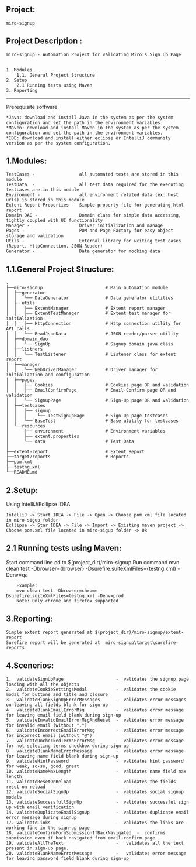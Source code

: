 Project: 
-----------------------
    miro-signup


Project Description :
-----------------------
    miro-signup - Automation Project for validating Miro's Sign Up Page
    
    
    1. Modules
		1.1. General Project Structure    
    2. Setup
		2.1 Running tests using Maven   
    3. Reporting
    
    

--------------------------------------------
Prerequisite software
   
    *Java: download and install Java in the system as per the system configuration and set the path in the environment variables.
    *Maven: download and install Maven in the system as per the system configuration and set the path in the environment variables.
    *IDE: download and install either eclipse or IntelliJ community version as per the system configuration.


1.Modules:
-----------------

    TestCases -                 all automated tests are stored in this module
    TestData  -                 all test data required for the executing testcases are in this module
    Environment -               all environment related data (ex: host urls) is stored in this module
    Extent Report Properties -  Simple property file for generating html report
	Domain DAO -                Domain class for simple data accessing, tightly coupled with UI functionality
	Manager -                   Driver initialization and manage
	Pages -                     POM and Page Factory for easy object storage and validation
	Utils -                     External library for writing test cases (Report, HttpConnection, JSON Reader)
	Generator -                 Data generator for mocking data
	
   
1.1.General Project Structure:
---------------------------------
    .
    ├──miro-signup                        # Main automation module
    │  ├──generator                       
    │  │   └── DataGenerator 			  # Data generator utilities
    │  ├──utils 
    │  │   ├── ExtentManager              # Extent report manager
    │  │   ├── ExtentTestManager          # Extent test manager for initialization               
    │  │   ├── HttpConnection             # Http connection utility for API calls
	│  │   └── ReadJsonData   			  # JSON reader/parser utility	
    │  ├──domain_dao 
	│  │   └── SignUp					  # Signup domain java class		
	│  ├──listners 
	│  │   └── TestListener				  # Listener class for extent report	
	│  ├──manager 
	│  │   └── WebDriverManager			  # Driver manager for initialization and configuration	
	│  ├──pages 
	│  │   ├── Cookies					  # Cookies page OR and validation	
    │  │   ├── EmailConfirmPage			  # Email-Confirm page OR and validation 
	│  │   └── SignupPage				  # Sign-Up page OR and validation 
    │  ├──testcases
	│  │   ├── signup	
	│  │   │    └── TestSignUpPage	      # Sign-Up page testcases
	│  │   └── BaseTest 	              # Base utility for testcases
	│  └──resources
	│      ├── environment 	              # Environment variables
    │      ├── extent.properties
	│      └── data                       # Test Data
    │
    ├──extent-report                      # Extent Report	
    ├──target/reports                     # Reports
    ├──pom.xml
    ├──testng.xml
    └──README.md	
     
      
2.Setup:
--------
 Using IntelliJ/Ecllipse IDEA
    
    IntelliJ -> Start IDEA -> File -> Open -> Choose pom.xml file located in miro-sigup folder
    Ecllipse -> Star IDEA -> File -> Import -> Existing maven project -> Choose pom.xml file located in miro-sigup folder -> Ok


2.1 Running tests using Maven:
------------------------------

   Start command line
    cd to $(project_dir)/miro-signup
    Run command 
    mvn clean test -Dbrowser={browser} -Dsurefire.suiteXmlFiles={testng.xml} -Denv=qa
        
        Example:
        mvn clean test -Dbrowser=chrome -Dsurefire.suiteXmlFiles=testng.xml -Denv=prod
        Note: Only chrome and firefox supported


3.Reporting:
-------------
    
	Simple extent report generated at $(project_dir)/miro-signup/extent-report
	Surefire report will be generated at  miro-signup\target\surefire-reports
	
	
4.Scenerios:
------------

	1.  validateSignUpPage          		  -  validates the signup page loading with all the objects
	2.  validateCookieSettingsModal 		  -  validates the cookie modal for buttons and title and closure
	3.  validateBlankSignUpErrorMessages 	  -  validates error messages on leaving all fields blank for sign-up
	4.  validateBlankEmailErrorMsg            -  validates error message for leaving email field blank during sign-up
	5.  validateInvalidEmailErrorMsgAndReset  -  validates error message for invalid email (without ".")
	6.  validateIncorrectEmailErrorMsg        -  validates error message for incorrect email (without "@")
	7.  validateUncheckedTermsErrorMsg        -  validates error message for not selecting terms checkbox during sign-up
	8.  validateBlankNameErrorMessage         -  validates error message for leaving name field blank during sign-up
	9.  validateHintPassword                  -  validates hint password for weak, so-so, good, great
	10. validateNameMaxLength 			      -  validates name field max length 
	11. validateResetOnReload 			      -  validates the fields reset on reload
	12. validateSocialSignUp                  -  validates social signup modals 
	13. validateSuccessfullSignUp             -  validates successful sign up with email verification
	14. validateDuplicateEmailSignUp          -  validates duplicate email error message during signup
	17. validateLinks                         -  validates the links are working fine in the sign-up page
	18. validateConfirmFormSubmissionIfBackNavigated  -  confirms submission even if back navigated from email-confirm page
	19. validateAllTheText                    -   validates all the text present in sign-up page.
	20. validateBlankNameErrorMessage         -   validates error message for leaving password field blank during sign-up
   
   